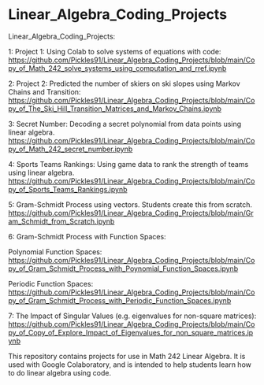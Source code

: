 # Linear_Algebra_Coding_Projects
Linear_Algebra_Coding_Projects:

1: Project 1: Using Colab to solve systems of equations with code:
https://github.com/Pickles91/Linear_Algebra_Coding_Projects/blob/main/Copy_of_Math_242_solve_systems_using_computation_and_rref.ipynb

2: Project 2: Predicted the number of skiers on ski slopes using Markov Chains and Transition:
https://github.com/Pickles91/Linear_Algebra_Coding_Projects/blob/main/Copy_of_The_Ski_Hill_Transition_Matrices_and_Markov_Chains.ipynb

3: Secret Number: Decoding a secret polynomial from data points using linear algebra.
https://github.com/Pickles91/Linear_Algebra_Coding_Projects/blob/main/Copy_of_Math_242_secret_number.ipynb

4: Sports Teams Rankings: Using game data to rank the strength of teams using linear algebra.
https://github.com/Pickles91/Linear_Algebra_Coding_Projects/blob/main/Copy_of_Sports_Teams_Rankings.ipynb

5: Gram-Schmidt Process using vectors. Students create this from scratch.
https://github.com/Pickles91/Linear_Algebra_Coding_Projects/blob/main/Gram_Schmidt_from_Scratch.ipynb

6: Gram-Schmidt Process with Function Spaces:

Polynomial Function Spaces:
https://github.com/Pickles91/Linear_Algebra_Coding_Projects/blob/main/Copy_of_Gram_Schmidt_Process_with_Poynomial_Function_Spaces.ipynb

Periodic Function Spaces:
https://github.com/Pickles91/Linear_Algebra_Coding_Projects/blob/main/Copy_of_Gram_Schmidt_Process_with_Periodic_Function_Spaces.ipynb

7: The Impact of Singular Values (e.g. eigenvalues for non-square matrices):
https://github.com/Pickles91/Linear_Algebra_Coding_Projects/blob/main/Copy_of_Copy_of_Explore_Impact_of_Eigenvalues_for_non_square_matrices.ipynb

This repository contains projects for use in Math 242 Linear Algebra. It is used with Google Colaboratory, and is intended to help students learn how to do linear algebra using code.
